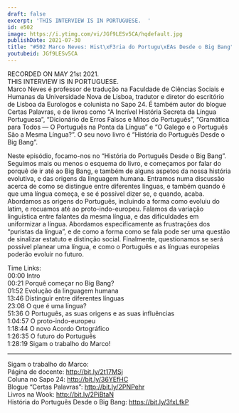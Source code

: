 ```yaml
---
draft: false
excerpt: 'THIS INTERVIEW IS IN PORTUGUESE.  '
id: e502
image: https://i.ytimg.com/vi/JGf9LESv5CA/hqdefault.jpg
publishDate: 2021-07-30
title: "#502 Marco Neves: Hist\xF3ria do Portugu\xEAs Desde o Big Bang"
youtubeid: JGf9LESv5CA
---
```

RECORDED ON MAY 21st 2021.  
THIS INTERVIEW IS IN PORTUGUESE.  
Marco Neves é professor de tradução na Faculdade de Ciências Sociais e Humanas da Universidade Nova de Lisboa, tradutor e diretor do escritório de Lisboa da Eurologos e colunista no Sapo 24. É também autor do blogue Certas Palavras, e de livros como “A Incrível História Secreta da Língua Portuguesa”, “Dicionário de Erros Falsos e Mitos do Português”, “Gramática para Todos — O Português na Ponta da Língua” e “O Galego e o Português São a Mesma Língua?”. O seu novo livro é “História do Português Desde o Big Bang”.

Neste episódio, focamo-nos no “História do Português Desde o Big Bang”. Seguimos mais ou menos o esquema do livro, e começamos por falar do porquê de ir até ao Big Bang, e também de alguns aspetos da nossa história evolutiva, e das origens da linguagem humana. Entramos numa discussão acerca de como se distingue entre diferentes línguas, e também quando é que uma língua começa, e se é possível dizer se, e quando, acaba. Abordamos as origens do Português, incluindo a forma como evoluiu do latim, e recuamos até ao proto-indo-europeu. Falamos da variação linguística entre falantes da mesma língua, e das dificuldades em uniformizar a língua. Abordamos especificamente as frustrações dos “puristas da língua”, e de como a forma como se fala pode ser uma questão de sinalizar estatuto e distinção social. Finalmente, questionamos se será possível planear uma língua, e como o Português e as línguas europeias poderão evoluir no futuro.

Time Links:  
00:00 Intro  
00:21  Porquê começar no Big Bang?  
01:52  Evolução da linguagem humana  
13:46  Distinguir entre diferentes línguas  
23:08  O que é uma língua?  
51:36  O Português, as suas origens e as suas influências  
1:04:57  O proto-indo-europeu  
1:18:44  O novo Acordo Ortográfico  
1:26:35  O futuro do Português  
1:28:19  Sigam o trabalho do Marco!

---

Sigam o trabalho do Marco:  
Página de docente: http://bit.ly/2t17MSj  
Coluna no Sapo 24: http://bit.ly/36YEfHC  
Blogue “Certas Palavras”: http://bit.ly/2PNPehr  
Livros na Wook: http://bit.ly/2PiBtaN  
História do Português Desde o Big Bang: https://bit.ly/3fxLfkP
